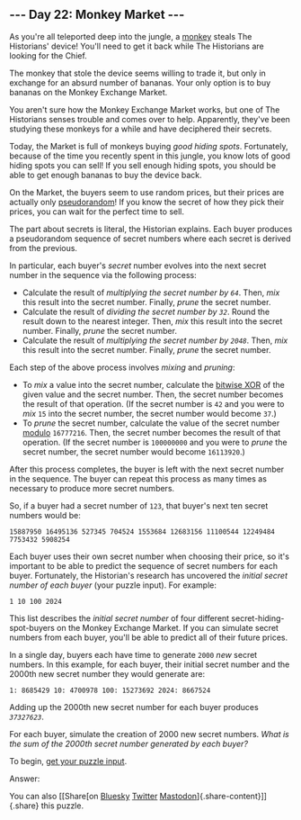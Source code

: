 ## \-\-- Day 22: Monkey Market \-\--

As you\'re all teleported deep into the jungle, a [monkey](/2022/day/11)
steals The Historians\' device! You\'ll need to get it back while The
Historians are looking for the Chief.

The monkey that stole the device seems willing to trade it, but only in
exchange for an absurd number of bananas. Your only option is to buy
bananas on the Monkey Exchange Market.

You aren\'t sure how the Monkey Exchange Market works, but one of The
Historians senses trouble and comes over to help. Apparently, they\'ve
been studying these monkeys for a while and have deciphered their
secrets.

Today, the Market is full of monkeys buying *good hiding spots*.
Fortunately, because of the time you recently spent in this jungle, you
know lots of good hiding spots you can sell! If you sell enough hiding
spots, you should be able to get enough bananas to buy the device back.

On the Market, the buyers seem to use random prices, but their prices
are actually only
[pseudorandom](https://en.wikipedia.org/wiki/Pseudorandom_number_generator)!
If you know the secret of how they pick their prices, you can wait for
the perfect time to sell.

The part about secrets is literal, the Historian explains. Each buyer
produces a pseudorandom sequence of secret numbers where each secret is
derived from the previous.

In particular, each buyer\'s *secret* number evolves into the next
secret number in the sequence via the following process:

-   Calculate the result of *multiplying the secret number by `64`*.
    Then, *mix* this result into the secret number. Finally, *prune* the
    secret number.
-   Calculate the result of *dividing the secret number by `32`*. Round
    the result down to the nearest integer. Then, *mix* this result into
    the secret number. Finally, *prune* the secret number.
-   Calculate the result of *multiplying the secret number by `2048`*.
    Then, *mix* this result into the secret number. Finally, *prune* the
    secret number.

Each step of the above process involves *mixing* and *pruning*:

-   To *mix* a value into the secret number, calculate the [bitwise
    XOR](https://en.wikipedia.org/wiki/Bitwise_operation#XOR) of the
    given value and the secret number. Then, the secret number becomes
    the result of that operation. (If the secret number is `42` and you
    were to *mix* `15` into the secret number, the secret number would
    become `37`.)
-   To *prune* the secret number, calculate the value of the secret
    number [modulo](https://en.wikipedia.org/wiki/Modulo) `16777216`.
    Then, the secret number becomes the result of that operation. (If
    the secret number is `100000000` and you were to *prune* the secret
    number, the secret number would become `16113920`.)

After this process completes, the buyer is left with the next secret
number in the sequence. The buyer can repeat this process as many times
as necessary to produce more secret numbers.

So, if a buyer had a secret number of `123`, that buyer\'s next ten
secret numbers would be:

    15887950 16495136 527345 704524 1553684 12683156 11100544 12249484 7753432 5908254 

Each buyer uses their own secret number when choosing their price, so
it\'s important to be able to predict the sequence of secret numbers for
each buyer. Fortunately, the Historian\'s research has uncovered the
*initial secret number of each buyer* (your puzzle input). For example:

    1 10 100 2024 

This list describes the *initial secret number* of four different
secret-hiding-spot-buyers on the Monkey Exchange Market. If you can
simulate secret numbers from each buyer, you\'ll be able to predict all
of their future prices.

In a single day, buyers each have time to generate `2000` *new* secret
numbers. In this example, for each buyer, their initial secret number
and the 2000th new secret number they would generate are:

    1: 8685429 10: 4700978 100: 15273692 2024: 8667524 

Adding up the 2000th new secret number for each buyer produces
*`37327623`*.

For each buyer, simulate the creation of 2000 new secret numbers. *What
is the sum of the 2000th secret number generated by each buyer?*

To begin, [get your puzzle input](22/input).

Answer:

You can also [\[Share[on
[Bluesky](https://bsky.app/intent/compose?text=%22Monkey+Market%22+%2D+Day+22+%2D+Advent+of+Code+2024+%23AdventOfCode+https%3A%2F%2Fadventofcode%2Ecom%2F2024%2Fday%2F22)
[Twitter](https://twitter.com/)
[Mastodon](https://mastodon.social/)]{.share-content}\]]{.share} this
puzzle.
